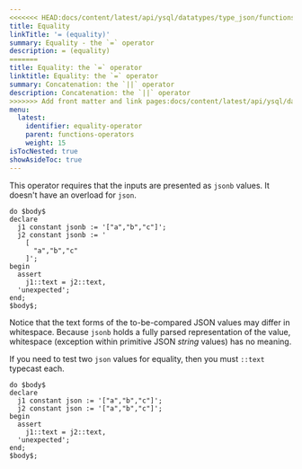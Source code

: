 ```yaml
---
<<<<<<< HEAD:docs/content/latest/api/ysql/datatypes/type_json/functions-operators/equality-operator.md
title: Equality
linkTitle: '= (equality)'
summary: Equality - the `=` operator
description: = (equality)
=======
title: Equality: the `=` operator
linktitle: Equality: the `=` operator
summary: Concatenation: the `||` operator
description: Concatenation: the `||` operator
>>>>>>> Add front matter and link pages:docs/content/latest/api/ysql/datatypes/json-data-types/functions-operators/equality-operator.md
menu:
  latest:
    identifier: equality-operator
    parent: functions-operators
    weight: 15
isTocNested: true
showAsideToc: true
---
```


This operator requires that the inputs are presented as `jsonb` values. It doesn't have an overload for `json`.

```postgresql
do $body$
declare
  j1 constant jsonb := '["a","b","c"]';
  j2 constant jsonb := '
    [
      "a","b","c"
    ]';
begin
  assert
    j1::text = j2::text,
  'unexpected';
end;
$body$;
```

Notice that the text forms of the to-be-compared JSON values may differ in whitespace. Because `jsonb` holds a fully parsed representation of the value, whitespace (exception within primitive JSON _string_ values) has no meaning.

If you need to test two `json` values for equality, then you must `::text` typecast each.

```postgresql 
do $body$
declare
  j1 constant json := '["a","b","c"]';
  j2 constant json := '["a","b","c"]';
begin
  assert
    j1::text = j2::text,
  'unexpected';
end;
$body$;
```
